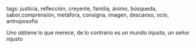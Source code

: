 tags: justicia, reflección, creyente, familia, ánimo, búsqueda, sabor,comprensión, metáfora, consigna, imagen, descanso, ocio, antroposofía

Uno obtiene lo que merece, de lo contrario es un mundo injusto, un señor injusto
